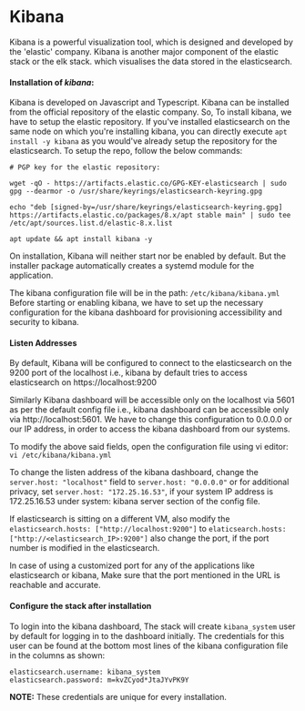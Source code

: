 #   Kibana

Kibana is a powerful visualization tool, which is designed and developed by the 'elastic' company. Kibana is another major component of the elastic stack or the elk stack. which visualises the data stored in the elasticsearch.

#### Installation of *kibana*:

Kibana is developed on Javascript and Typescript. Kibana can be installed from the official repository of the elastic company. So, To install kibana, we have to setup the elastic repository. If you've installed elasticsearch on the same node on which you're installing kibana, you can directly execute `apt install -y kibana` as you would've already setup the repository for the elasticsearch. To setup the repo, follow the below commands:
```
# PGP key for the elastic repository:

wget -qO - https://artifacts.elastic.co/GPG-KEY-elasticsearch | sudo gpg --dearmor -o /usr/share/keyrings/elasticsearch-keyring.gpg

echo "deb [signed-by=/usr/share/keyrings/elasticsearch-keyring.gpg] https://artifacts.elastic.co/packages/8.x/apt stable main" | sudo tee /etc/apt/sources.list.d/elastic-8.x.list

apt update && apt install kibana -y

```
On installation, Kibana will neither start nor be enabled by default. But the installer package automatically creates a systemd module for the application.

The kibana configuration file will be in the path: `/etc/kibana/kibana.yml`
Before starting or enabling kibana, we have to set up the necessary configuration for the kibana dashboard for provisioning accessibility and security to kibana. 

#### Listen Addresses
By default, Kibana will be configured to connect to the elasticsearch on the 9200 port of the localhost i.e., kibana by default tries to access elasticsearch on https://localhost:9200 

Similarly Kibana dashboard will be accessible only on the localhost via 5601 as per the default config file i.e., kibana dashboard can be accessible only via http://localhost:5601. We have to change this configuration to 0.0.0.0 or our IP address, in order to access the kibana dashboard from our systems.

To modify the above said fields, open the configuration file using vi editor: `vi /etc/kibana/kibana.yml`

To change the listen address of the kibana dashboard, change the `server.host: "localhost"` field to `server.host: "0.0.0.0"` or for additional privacy, set `server.host: "172.25.16.53"`, if your system IP address is 172.25.16.53 under system: kibana server section of the config file.

If elasticsearch is sitting on a different VM, also modify the `elasticsearch.hosts: ["http://localhost:9200"]` to `elaticsearch.hosts: ["http://<elasticsearch_IP>:9200"]` also change the port, if the port number is modified in the elasticsearch.

In case of using a customized port for any of the applications like elasticsearch or kibana, Make sure that the port mentioned in the URL is reachable and accurate.

#### Configure the stack after installation

To login into the kibana dashboard, The stack will create `kibana_system` user by default for logging in to the dashboard initially.
The credentials for this user can be found at the bottom most lines of the kibana configuration file in the columns as shown:
```
elasticsearch.username: kibana_system
elasticsearch.password: m=kvZCyod*JtaJYvPK9Y
```
**NOTE:** These credentials are unique for every installation.